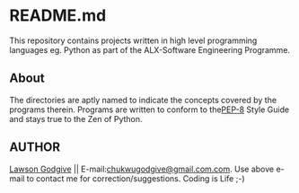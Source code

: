 # README.md
This repository contains projects written in high level programming languages eg. Python as
part of the ALX-Software Engineering Programme.

## About
The directories are aptly named to indicate the concepts covered by the programs therein. Programs are written to conform to the[PEP-8](https://www.python.org/dev/peps/pep-0008/) Style Guide and stays true to the Zen of Python.

## AUTHOR
[Lawson Godgive](https://github.com/chukwu-godgive) || E-mail:chukwugodgive@gmail.com.com.
Use above e-mail to contact me for correction/suggestions.
Coding is Life ;-)
